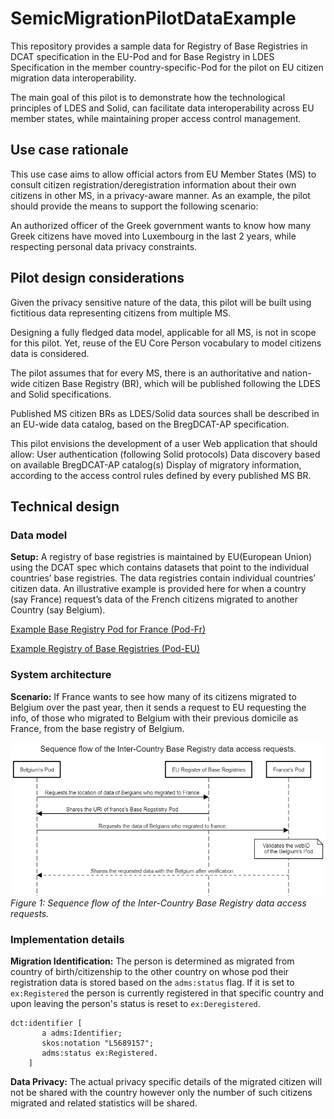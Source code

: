 # SemicMigrationPilotDataExample
This repository provides a sample data for Registry of Base Registries in DCAT specification in the EU-Pod and  for Base Registry in LDES Specification in the member country-specific-Pod for the pilot on EU citizen migration data interoperability.

The main goal of this pilot is to demonstrate how the technological principles of LDES and Solid, can facilitate data interoperability across EU member states, while maintaining proper access control management.

## Use case rationale
This use case aims to allow official actors from EU Member States (MS) to consult citizen registration/deregistration information about their own citizens in other MS, in a privacy-aware manner. As an example, the pilot should provide the means to support the following scenario:

An authorized officer of the Greek government wants to know how many Greek citizens have moved into Luxembourg in the last 2 years, while respecting personal data privacy constraints.

## Pilot design considerations
Given the privacy sensitive nature of the data, this pilot will be built using fictitious data representing citizens from multiple MS.

Designing a fully fledged data model, applicable for all MS, is not in scope for this pilot. Yet, reuse of the EU Core Person vocabulary to model citizens data is considered. 

The pilot assumes that for every MS, there is an authoritative and nation-wide citizen Base Registry (BR), which will be published following the LDES and Solid specifications.

Published MS citizen BRs as LDES/Solid data sources shall be described in an EU-wide data catalog, based on the BregDCAT-AP specification.

This pilot envisions the development of a user Web application that should allow: 
User authentication (following Solid protocols)
Data discovery based on available BregDCAT-AP catalog(s)
Display of migratory information, according to the access control rules defined by every published MS BR.

## Technical design

### Data model
**Setup:** A registry of base registries is maintained by EU(European Union) using the DCAT spec which contains datasets that point to the individual countries’ base registries. The data registries contain individual countries’ citizen data. An illustrative example is provided here for when a country (say France) request’s data of the French citizens migrated to another Country (say Belgium).

[Example Base Registry Pod for France (Pod-Fr)](example_France_BaseRegistry_Pod)  

[Example Registry of Base Registries (Pod-EU)](example_EU_RegistryofBaseRegistries_Pod)

### System architecture
**Scenario:** If France wants to see how many of its citizens migrated to Belgium over the past year, then it sends a request to EU requesting the info, of those who migrated to Belgium with their previous domicile as France, from the base registry of Belgium. 

![System Architecture](Architecture.png)
<br>*Figure 1: Sequence flow of the Inter-Country Base Registry data access requests.*

### Implementation details

**Migration Identification:** The person is determined as migrated from country of birth/citizenship to the other country on whose pod their registration data is stored based on the `adms:status` flag. If it is set to `ex:Registered` the person is currently registered in that specific country and upon leaving the person's status is reset to `ex:Deregistered`.

```sparql
dct:identifier [
       a adms:Identifier;
       skos:notation "L5689157";
       adms:status ex:Registered.
    ] 
```

**Data Privacy:** The actual privacy specific details of the migrated citizen will not be shared with the country however only the number of such citizens migrated and related statistics will be shared.
